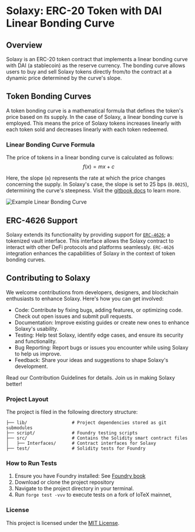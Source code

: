 # Solaxy: ERC-20 Token with DAI Linear Bonding Curve

## Overview
Solaxy is an ERC-20 token contract that implements a linear bonding curve with DAI (a stablecoin) as the reserve currency. The bonding curve allows users to buy and sell Solaxy tokens directly from/to the contract at a dynamic price determined by the curve's slope. 
## Token Bonding Curves
A token bonding curve is a mathematical formula that defines the token's price based on its supply. In the case of Solaxy, a linear bonding curve is employed. This means the price of Solaxy tokens increases linearly with each token sold and decreases linearly with each token redeemed.

### Linear Bonding Curve Formula
The price of tokens in a linear bonding curve is calculated as follows: 
$$f(x) = mx + c$$ 

Here, the slope (`m`) represents the rate at which the price changes concerning the supply. In Solaxy's case, the slope is set to 25 bps (`0.0025`), determining the curve's steepness. Visit the [gitbook docs](https://m3tering.whynotswitch.com/token-economics/mint-and-distribution) to learn more.

![Example Linear Bonding Curve](https://4273338628-files.gitbook.io/~/files/v0/b/gitbook-x-prod.appspot.com/o/spaces%2FlwEv5vD8Hcwor1O24YXn%2Fuploads%2FznFLXSpiB1QKyCcGpR3m%2Fimage.png?alt=media&token=e305dc82-346f-445d-9afb-4cfe2b10f209)


## ERC-4626 Support

Solaxy extends its functionality by providing support for [`ERC-4626`](https://eips.ethereum.org/EIPS/eip-4626); a tokenized vault interface. This interface allows the Solaxy contract to interact with other DeFi protocols and platforms seamlessly. `ERC-4626` integration enhances the capabilities of Solaxy in the context of token bonding curves.

## Contributing to Solaxy

We welcome contributions from developers, designers, and blockchain enthusiasts to enhance Solaxy. Here's how you can get involved:

- Code: Contribute by fixing bugs, adding features, or optimizing code. Check out open issues and submit pull requests.
- Documentation: Improve existing guides or create new ones to enhance Solaxy's usability.
- Testing: Help test Solaxy, identify edge cases, and ensure its security and functionality.
- Bug Reporting: Report bugs or issues you encounter while using Solaxy to help us improve.
- Feedback: Share your ideas and suggestions to shape Solaxy's development.

Read our Contribution Guidelines for details. Join us in making Solaxy better!

### Project Layout
The project is filed in the following directory structure:
```
├── lib/                 # Project dependencies stored as git submodules
├── script/              # Foundry testing scripts
├── src/                 # Contains the Solidity smart contract files
│   ├── Interfaces/      # Contract interfaces for Solaxy
├── test/                # Solidity tests for Foundry
```

### How to Run Tests
1. Ensure you have Foundry installed: See [Foundry book](https://book.getfoundry.sh/getting-started/installation)
1. Download or clone the project repository
1. Navigate to the project directory in your terminal.
1. Run `forge test -vvv` to execute tests on a fork of IoTeX mainnet, 

### License
This project is licensed under the [MIT License](README.md).